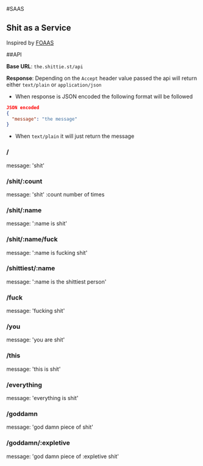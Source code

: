 #SAAS
## Shit as a Service

Inspired by [FOAAS](http://foaas.com)

##API

**Base URL**: `the.shittie.st/api`

**Response**: Depending on the `Accept` header value passed the api will return either `text/plain` or `application/json`

* When response is JSON encoded the following format will be followed

```json
JSON encoded
{
  "message": "the message"
}
```
* When `text/plain` it will just return the message

### /

message: 'shit'

### /shit/:count

message: 'shit' :count number of times

### /shit/:name

message: ':name is shit'

### /shit/:name/fuck

message: ':name is fucking shit'

### /shittiest/:name

message: ':name is the shittiest person'

### /fuck

message: 'fucking shit'

### /you

message: 'you are shit'

### /this

message: 'this is shit'

### /everything

message: 'everything is shit'

### /goddamn

message: 'god damn piece of shit'

### /goddamn/:expletive

message: 'god damn piece of :expletive shit'

